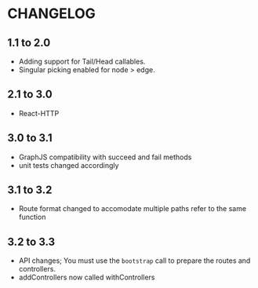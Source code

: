 # CHANGELOG

## 1.1 to 2.0

* Adding support for Tail/Head callables.
* Singular picking enabled for node > edge.

## 2.1 to 3.0

* React-HTTP 

## 3.0 to 3.1

* GraphJS compatibility with succeed and fail methods
* unit tests changed accordingly

## 3.1 to 3.2

* Route format changed to accomodate multiple paths refer to the same function

## 3.2 to 3.3

* API changes; You must use the `bootstrap` call to prepare the routes and controllers.
* addControllers now called withControllers